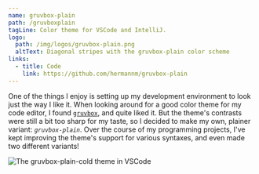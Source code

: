 ```yaml
---
name: gruvbox-plain
path: /gruvboxplain
tagLine: Color theme for VSCode and IntelliJ.
logo:
  path: /img/logos/gruvbox-plain.png
  altText: Diagonal stripes with the gruvbox-plain color scheme
links:
  - title: Code
    link: https://github.com/hermannm/gruvbox-plain
---
```


One of the things I enjoy is setting up my development environment to look just the way I like it.
When looking around for a good color theme for my code editor, I found
[`gruvbox`](https://github.com/morhetz/gruvbox#readme), and quite liked it. But the theme's
contrasts were still a bit too sharp for my taste, so I decided to make my own, plainer variant:
_`gruvbox-plain`_. Over the course of my programming projects, I've kept improving the theme's
support for various syntaxes, and even made two different variants!

![The gruvbox-plain-cold theme in VSCode](/img/screenshots/gruvbox-plain.png)
